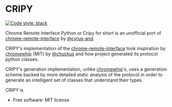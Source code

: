 CRIPY
=========
[![Code style: black](https://img.shields.io/badge/code%20style-black-000000.svg)](https://github.com/ambv/black)

Chrome Remote Interface Python or Cripy for short is an unofficial port of [chrome-remote-interface](https://github.com/cyrus-and/chrome-remote-interface) by [@cyrus-and](https://github.com/cyrus-and).

CRIPY's implementation of the [chrome-remote-interface](https://github.com/cyrus-and/chrome-remote-interface) took inspiration by  [chromewhip](https://github.com/chuckus/chromewhip) (MIT) by [@chuckus](https://github.com/chuckus) and how project generated its protocol python classes.

CRIPY's generation implementation, unlike [chromewhip](https://github.com/chuckus/chromewhip)'s, uses a generation scheme backed by more detailed static analysis of the protocol in order to generate an intelligent set of classes that understand their types.  

CRIPY is
* Free software: MIT license

